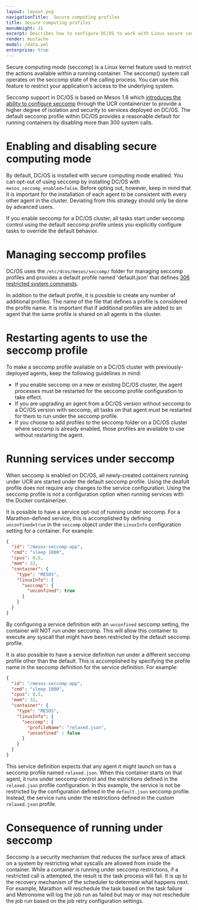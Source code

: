 ```yaml
---
layout: layout.pug
navigationTitle:  Secure computing profiles
title: Secure computing profiles
menuWeight: 31
excerpt: Describes how to configure DC/OS to work with Linux secure computing (seccomp) profiles
render: mustache
model: /data.yml 
enterprise: true
---
```

<!-- The source repository for this topic is https://github.com/dcos/dcos-docs-site -->
Secure computing mode (seccomp) is a Linux kernel feature used to restrict the actions available within a running container. The seccomp() system call operates on the seccomp state of the calling process. You can use this feature to restrict your application’s access to the underlying system.

Seccomp support in DC/OS is based on Mesos 1.8 which [introduces the ability to configure seccomp](http://mesos.apache.org/documentation/latest/isolators/linux-seccomp/) through the UCR containerizer to provide a higher degree of isolation and security to services deployed on DC/OS. The default seccomp profile within DC/OS provides a reasonable default for running containers by disabling more than 300 system calls.

# Enabling and disabling secure computing mode
By default, DC/OS is installed with secure computing mode enabled. You can opt-out of using seccomp by installing DC/OS with `mesos_seccomp_enabled=false`. Before opting out, however, keep in mind that it is important for the installation of each agent to be consistent with every other agent in the cluster. Deviating from this strategy should only be done by advanced users.

If you enable seccomp for a DC/OS cluster, all tasks start under seccomp control using the default seccomp profile unless you explicitly configure tasks to override the default behavior.

# Managing seccomp profiles
DC/OS uses the `/etc/dcos/mesos/seccomp/` folder for managing seccomp profiles and provides a default profile named 'default.json' that defines [306 restricted system commands](https://github.com/dcos/dcos/blob/113b8abacfd6d517594f329b621aaf4641b535e7/gen/dcos-config.yaml#L532-L838).

In addition to the default profile, it is possible to create any number of additional profiles. The name of the file that defines a profile is considered the profile name. It is important that if additional profiles are added to an agent that the same profile is shared on all agents in the cluster.

# Restarting agents to use the seccomp profile
To make a seccomp profile available on a DC/OS cluster with previously-deployed agents, keep the following guidelines in mind:
- If you enable seccomp on a new or existing DC/OS cluster, the agent processes must be restarted for the seccomp profile configuration to take effect.
- If you are upgrading an agent from a DC/OS version without seccomp to a DC/OS version with seccomp, all tasks on that agent must be restarted for them to run under the seccomp profile.
- If you choose to add profiles to the seccomp folder on a DC/OS cluster where seccomp is already enabled, those profiles are available to use without restarting the agent.

# Running services under seccomp
When seccomp is enabled on DC/OS, all newly-created containers running under UCR are started under the default seccomp profile. Using the deafult profile does not require any changes to the service configuration. Using the seccomp profile is not a configuration option when running services with the Docker containerizer.

It is possible to have a service opt-out of running under seccomp. For a Marathon-defined service, this is accomplished by defining `unconfined=true` in the `seccomp` object under the `LinuxInfo` configuration setting for a container. For example:

```json
{
  "id": "/mesos-seccomp-app",
  "cmd": "sleep 1000",
  "cpus": 0.5,
  "mem": 32,
  "container": {
    "type": "MESOS",
    "linuxInfo": {
      "seccomp": {
        "unconfined": true
      }
    }
  }
}
```

By configuring a service definition with an `unconfined` seccomp setting, the container will NOT run under seccomp. This will allow this container to execute any syscall that might have been restricted by the default seccomp profile.

It is also possible to have a service definition run under a different seccomp profile other than the default. This is accomplished by specifying the profile name in the seccomp definition for the service definition. For example:

```json
{
  "id": "/mesos-seccomp-app",
  "cmd": "sleep 1000",
  "cpus": 0.5,
  "mem": 32,
  "container": {
    "type": "MESOS",
    "linuxInfo": {
      "seccomp": {
        "profileName": "relaxed.json",
        "unconfined" : false
      }
    }
  }
}
```

This service definition expects that any agent it might launch on has a seccomp profile named `relaxed.json`. When this container starts on that agent, it runs under seccomp control and the estrictions defined in the `relaxed.json` profile configuration. In this example, the service is not be restricted by the configuration defined in the `default.json` seccomp profile. Instead, the service runs under the restrictions defined in the custom `relaxed.json` profile.

# Consequence of running under seccomp
Seccomp is a security mechanism that reduces the surface area of attack on a system by restricting what syscalls are allowed from inside the container. While a container is running under seccomp restrictions, if a restricted call is attempted, the result is the task process will fail. It is up to the recovery mechanism of the scheduler to determine what happens next. For example, Marathon will reschedule the task based on the task failure and Metronome will log the job run as failed but may or may not reschedule the job run based on the job retry configuration settings.
